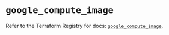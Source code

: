 # `google_compute_image`

Refer to the Terraform Registry for docs: [`google_compute_image`](https://registry.terraform.io/providers/hashicorp/google/6.22.0/docs/resources/compute_image).
